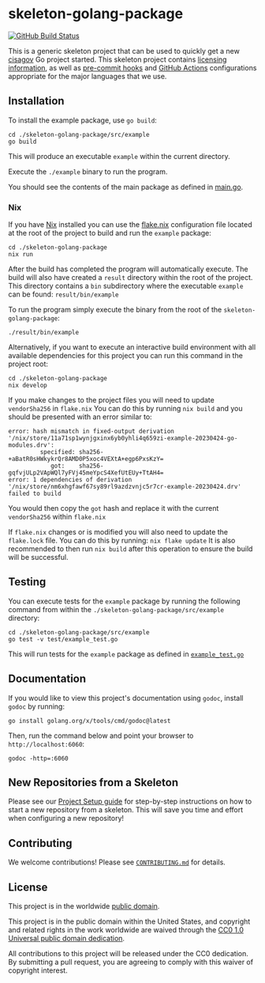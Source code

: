 # skeleton-golang-package #

[![GitHub Build Status](https://github.com/cisagov/skeleton-golang-package/workflows/build/badge.svg)](https://github.com/cisagov/skeleton-golang-package/actions)

This is a generic skeleton project that can be used to quickly get a
new [cisagov](https://github.com/cisagov) Go project started.
This skeleton project contains [licensing information](LICENSE), as
well as [pre-commit hooks](https://pre-commit.com) and
[GitHub Actions](https://github.com/features/actions) configurations
appropriate for the major languages that we use.

## Installation ##

To install the example package, use `go build`:

```console
cd ./skeleton-golang-package/src/example
go build
```

This will produce an executable `example` within the current directory.

Execute the `./example` binary to run the program.

You should see the contents of the main package as defined in [main.go](src/example/main.go).

### Nix ###

If you have [Nix](https://nixos.org/download.html) installed you can use
the [flake.nix](flake.nix) configuration file located at the root of the
project to build and run the `example` package:

```console
cd ./skeleton-golang-package
nix run
```

After the build has completed the program will automatically execute. The build
will also have created a `result` directory within the root of the project.
This directory contains a `bin` subdirectory where the executable `example` can
be found: `result/bin/example`

To run the program simply execute the binary from the root of the `skeleton-golang-package`:

```console
./result/bin/example
```

Alternatively, if you want to execute an interactive build environment
with all available dependencies for this project you can run this
command in the project root:

```console
cd ./skeleton-golang-package
nix develop
```

If you make changes to the project files you will need to update `vendorSha256`
in `flake.nix`  You can do this by running `nix build` and you should be presented
with an error similar to:

```console
error: hash mismatch in fixed-output derivation '/nix/store/11a71sp1wynjgxinx6yb0yhli4q659zi-example-20230424-go-modules.drv':
         specified: sha256-+aBatR0sHWkykrQr8AMD0P5xoc4VEXtA+egp6PxsKzY=
            got:    sha256-gqfvjULp2VApWQl7yFVj45meYpcS4XefUtEUy+TtAH4=
error: 1 dependencies of derivation '/nix/store/nm6xhgfawf67sy89rl9azdzvnjc5r7cr-example-20230424.drv' failed to build
```

You would then copy the `got` hash and replace it with the current `vendorSha256`
within `flake.nix`

If `flake.nix` changes or is modified you will also need to update the
`flake.lock` file. You can do this by running: `nix flake update` It is
also recommended to then run `nix build` after this operation to ensure
the build will be successful.

## Testing ##

You can execute tests for the `example` package by running the following
command from within the `./skeleton-golang-package/src/example` directory:

```console
cd ./skeleton-golang-package/src/example
go test -v test/example_test.go
```

This will run tests for the `example` package as defined in
[`example_test.go`](src/example/test/example_test.go)

## Documentation ##

If you would like to view this project's documentation
using `godoc`, install `godoc` by running:

```console
go install golang.org/x/tools/cmd/godoc@latest
```

Then, run the command below and point your browser to `http://localhost:6060`:

```console
godoc -http=:6060
```

## New Repositories from a Skeleton ##

Please see our [Project Setup guide](https://github.com/cisagov/development-guide/tree/develop/project_setup)
for step-by-step instructions on how to start a new repository from
a skeleton. This will save you time and effort when configuring a
new repository!

## Contributing ##

We welcome contributions!  Please see [`CONTRIBUTING.md`](CONTRIBUTING.md) for
details.

## License ##

This project is in the worldwide [public domain](LICENSE).

This project is in the public domain within the United States, and
copyright and related rights in the work worldwide are waived through
the [CC0 1.0 Universal public domain
dedication](https://creativecommons.org/publicdomain/zero/1.0/).

All contributions to this project will be released under the CC0
dedication. By submitting a pull request, you are agreeing to comply
with this waiver of copyright interest.
